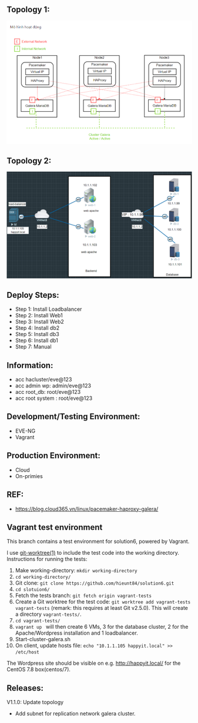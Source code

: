 ## Topology 1:
<p align="center"><img src="https://github.com/hieunt84/solution6/blob/master/images/topology1.png" /></p>

## Topology 2:
<p align="center"><img src="https://github.com/hieunt84/solution6/blob/master/images/topology2.png" /></p>

## Deploy Steps:
- Step 1: Install Loadbalancer
- Step 2: Install Web1
- Step 3: Install Web2
- Step 4: Install db2
- Step 5: Install db3
- Step 6: Install db1
- Step 7: Manual

## Information:
- acc hacluster/eve@123
- acc admin wp: admin/eve@123
- acc root_db: root/eve@123
- acc root system : root/eve@123

## Development/Testing Environment:
- EVE-NG
- Vagrant

## Production Environment:
- Cloud
- On-primies

## REF:
- https://blog.cloud365.vn/linux/pacemaker-haproxy-galera/


## Vagrant test environment

This branch contains a test environment for solution6, powered by Vagrant.

I use [git-worktree(1)](https://git-scm.com/docs/git-worktree) to include the test code into the working directory. Instructions for running the tests:

1. Make working-directory: `mkdir working-directory` 
2. `cd working-directory/`
3. Git clone: `git clone https://github.com/hieunt84/solution6.git`
4. `cd slotuion6/`
5. Fetch the tests branch: `git fetch origin vagrant-tests`
6. Create a Git worktree for the test code: `git worktree add vagrant-tests vagrant-tests` (remark: this requires at least Git v2.5.0). This will create a directory `vagrant-tests/`.
7. `cd vagrant-tests/`
8. `vagrant up ` will then create 6 VMs, 3 for the database cluster, 2 for the Apache/Wordpress installation and 1 loadbalancer.
9. Start-cluster-galera.sh
10. On client, update hosts file: `echo "10.1.1.105 happyit.local" >> /etc/host`

The Wordpress site should be visible on e.g. <http://happyit.local/> for the CentOS 7.8 box(centos/7).

## Releases:
V1.1.0: Update topology
- Add subnet for replication network galera cluster.
